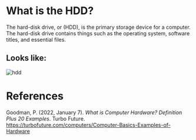 # What is the HDD? 

The hard-disk drive, or (HDD), is the primary storage device for a computer. The hard-disk drive contains things such as the operating system, software titles, and essential files. 


## Looks like: 
![hdd](https://user-images.githubusercontent.com/109105989/207147807-28e06a73-7a2d-4241-bda4-704dfd265754.png)



# References 
Goodman, P. (2022, January 7). *What is Computer Hardware? Definition Plus 20 Examples*. Turbo Future. <https://turbofuture.com/computers/Computer-Basics-Examples-of-Hardware> 
